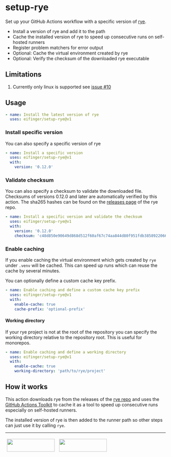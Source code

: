 # setup-rye

Set up your GitHub Actions workflow with a specific version of [rye](https://rye-up.com/).

* Install a version of rye and add it to the path
* Cache the installed version of rye to speed up consecutive runs on self-hosted runners
* Register problem matchers for error output
* Optional: Cache the virtual environment created by rye
* Optional: Verify the checksum of the downloaded rye executable

## Limitations

1. Currently only linux is supported see [issue #10](https://github.com/eifinger/setup-rye/issues/10)

## Usage

```yaml
- name: Install the latest version of rye
  uses: eifinger/setup-rye@v1
```

### Install specific version

You can also specify a specific version of rye

```yaml
- name: Install a specific version
  uses: eifinger/setup-rye@v1
  with:
    version: '0.12.0'
```

### Validate checksum

You can also specify a checksum to validate the downloaded file.
Checksums of versions 0.12.0 and later are automatically verified by this action.
The sha265 hashes can be found on the [releases page](https://github.com/mitsuhiko/rye/releases)
of the rye repo.

```yaml
- name: Install a specific version and validate the checksum
  uses: eifinger/setup-rye@v1
  with:
    version: '0.12.0'
    checksum: 'c48d850e90649d868d512f60af67c74aa844d80f951fdb38589220662e709da7'
```

### Enable caching

If you enable caching the virtual environment which gets created by `rye` under `.venv` will
be cached. This can speed up runs which can reuse the cache
by several minutes.

You can optionally define a custom cache key prefix.

```yaml
- name: Enable caching and define a custom cache key prefix
  uses: eifinger/setup-rye@v1
  with:
    enable-cache: true
    cache-prefix: 'optional-prefix'
```

#### Working directory

If your rye project is not at the root of the repository you can specify the working directory
relative to the repository root. This is useful for monorepos.

```yaml
- name: Enable caching and define a working directory
  uses: eifinger/setup-rye@v1
  with:
    enable-cache: true
    working-directory: 'path/to/rye/project'
```

## How it works

This action downloads rye from the releases of the [rye repo](https://github.com/mitsuhiko/rye) and uses the [GitHub Actions Toolkit](https://github.com/actions/toolkit) to cache it as a tool to speed up consecutive runs especially on self-hosted runners.

The installed version of rye is then added to the runner path so other steps can just use it by calling `rye`.

---

[<img src="https://raw.githubusercontent.com/eifinger/setup-rye/main/docs/images/bmc-button.svg" width=150 height=40 style="margin: 5px"/>](https://www.buymeacoffee.com/eifinger)
[<img src="https://raw.githubusercontent.com/eifinger/setup-rye/main/docs/images/paypal-button.svg" width=150 height=40 style="margin: 5px"/>](https://paypal.me/kevinstillhammer)
